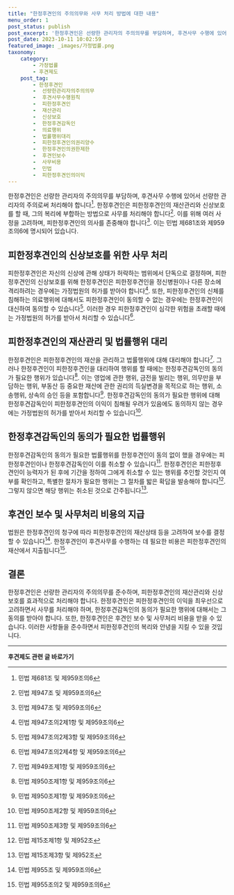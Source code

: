 ```yaml
---
title: "한정후견인의 주의의무와 사무 처리 방법에 대한 내용"
menu_order: 1
post_status: publish
post_excerpt: '한정후견인은 선량한 관리자의 주의의무를 부담하며, 후견사무 수행에 있어서 선량한 관리자의 주의로써 처리해야 합니다  1 . 한정후견인은 피한정후견인의 재산관리와 신상보호를 할 때, 그의 복리에 부합하는 방법으로 사무를 처리해야 합니다  2 . 이를 위해 여러 사정을 고려하며, 피한정후견인의 의사를 존중해야 합니다  3 . 이는 민법 제681조와 제959조의6에 명시되어 있습니다.'
post_date: 2023-10-11 10:02:59
featured_image: _images/가정법률.png
taxonomy:
    category:
        - 가정법률
        - 후견제도
    post_tag:
        - 한정후견인
        -  선량한관리자의주의의무
        -  후견사무수행원칙
        -  피한정후견인
        -  재산관리
        -  신상보호
        -  한정후견감독인
        -  의료행위
        -  법률행위대리
        -  피한정후견인의권리양수
        -  한정후견인의권한제한
        -  후견인보수
        -  사무비용
        -  민법
        -  피한정후견인의이익
---
```



한정후견인은 선량한 관리자의 주의의무를 부담하며, 후견사무 수행에 있어서 선량한 관리자의 주의로써 처리해야 합니다[^1]. 한정후견인은 피한정후견인의 재산관리와 신상보호를 할 때, 그의 복리에 부합하는 방법으로 사무를 처리해야 합니다[^2]. 이를 위해 여러 사정을 고려하며, 피한정후견인의 의사를 존중해야 합니다[^3]. 이는 민법 제681조와 제959조의6에 명시되어 있습니다.

## 피한정후견인의 신상보호를 위한 사무 처리

피한정후견인은 자신의 신상에 관해 상태가 허락하는 범위에서 단독으로 결정하며, 피한정후견인의 신상보호를 위해 한정후견인은 피한정후견인을 정신병원이나 다른 장소에 격리하려는 경우에는 가정법원의 허가를 받아야 합니다[^4]. 또한, 피한정후견인의 신체를 침해하는 의료행위에 대해서도 피한정후견인이 동의할 수 없는 경우에는 한정후견인이 대신하여 동의할 수 있습니다[^5]. 이러한 경우 피한정후견인이 심각한 위험을 초래할 때에는 가정법원의 허가를 받아서 처리할 수 있습니다[^6].

## 피한정후견인의 재산관리 및 법률행위 대리

한정후견인은 피한정후견인의 재산을 관리하고 법률행위에 대해 대리해야 합니다[^7]. 그러나 한정후견인이 피한정후견인을 대리하여 행위를 할 때에는 한정후견감독인의 동의가 필요한 행위가 있습니다[^8]. 이는 영업에 관한 행위, 금전을 빌리는 행위, 의무만을 부담하는 행위, 부동산 등 중요한 재산에 관한 권리의 득실변경을 목적으로 하는 행위, 소송행위, 상속의 승인 등을 포함합니다[^9]. 한정후견감독인의 동의가 필요한 행위에 대해 한정후견감독인이 피한정후견인의 이익이 침해될 우려가 있음에도 동의하지 않는 경우에는 가정법원의 허가를 받아서 처리할 수 있습니다[^10].

## 한정후견감독인의 동의가 필요한 법률행위

한정후견감독인의 동의가 필요한 법률행위를 한정후견인이 동의 없이 했을 경우에는 피한정후견인이나 한정후견감독인이 이를 취소할 수 있습니다[^11]. 한정후견인은 피한정후견인이 능력자가 된 후에 기간을 정하여 그에게 취소할 수 있는 행위를 추인할 것인지 여부를 확인하고, 특별한 절차가 필요한 행위는 그 절차를 밟은 확답을 발송해야 합니다[^12]. 그렇지 않으면 해당 행위는 취소된 것으로 간주됩니다[^13].

## 후견인 보수 및 사무처리 비용의 지급

법원은 한정후견인의 청구에 따라 피한정후견인의 재산상태 등을 고려하여 보수를 결정할 수 있습니다[^14]. 한정후견인이 후견사무를 수행하는 데 필요한 비용은 피한정후견인의 재산에서 지출됩니다[^15].

## 결론

한정후견인은 선량한 관리자의 주의의무를 준수하며, 피한정후견인의 재산관리와 신상보호를 효과적으로 처리해야 합니다. 한정후견인은 피한정후견인의 이익을 최우선으로 고려하면서 사무를 처리해야 하며, 한정후견감독인의 동의가 필요한 행위에 대해서는 그 동의를 받아야 합니다. 또한, 한정후견인은 후견인 보수 및 사무처리 비용을 받을 수 있습니다. 이러한 사항들을 준수하면서 피한정후견인의 복리와 안녕을 지킬 수 있을 것입니다.

[^1]: 민법 제681조 및 제959조의6
[^2]: 민법 제947조 및 제959조의6
[^3]: 민법 제947조 및 제959조의6
[^4]: 민법 제947조의2제1항 및 제959조의6
[^5]: 민법 제947조의2제3항 및 제959조의6
[^6]: 민법 제947조의2제4항 및 제959조의6
[^7]: 민법 제949조제1항 및 제959조의6
[^8]: 민법 제950조제1항 및 제959조의6
[^9]: 민법 제950조제1항 및 제959조의6
[^10]: 민법 제950조제2항 및 제959조의6
[^11]: 민법 제950조제3항 및 제959조의6
[^12]: 민법 제15조제1항 및 제952조
[^13]: 민법 제15조제3항 및 제952조
[^14]: 민법 제955조 및 제959조의6
[^15]: 민법 제955조의2 및 제959조의6

<!-- wp:separator -->
<hr class="wp-block-separator has-alpha-channel-opacity"/>
<!-- /wp:separator -->

<!-- wp:group {"backgroundColor":"base","layout":{"type":"constrained"}} -->
<div class="wp-block-group has-base-background-color has-background"><!-- wp:paragraph {"align":"center","fontSize":"medium"} -->
<p class="has-text-align-center has-large-font-size"><strong>후견제도 관련 글 바로가기</strong></p>
<!-- /wp:paragraph -->


<!-- wp:latest-posts {"categories":[{"id":1980,"count":19,"description":"","link":"https://uknowlaw.com/category/%ed%9b%84%ea%b2%ac%ec%a0%9c%eb%8f%84/","name":"후견제도","slug":"후견제도","taxonomy":"category","parent":0,"meta":[],"_links":{"self":[{"href":"https://uknowlaw.com/wp-json/wp/v2/categories/1980"}],"collection":[{"href":"https://uknowlaw.com/wp-json/wp/v2/categories"}],"about":[{"href":"https://uknowlaw.com/wp-json/wp/v2/taxonomies/category"}],"wp:post_type":[{"href":"https://uknowlaw.com/wp-json/wp/v2/posts?categories=1980"}],"curies":[{"name":"wp","href":"https://api.w.org/{rel}","templated":true}]}}],"postsToShow":100,"excerptLength":28,"postLayout":"grid","columns":2,"featuredImageAlign":"left","featuredImageSizeSlug":"large","fontSize":18px} /--></div>
<!-- /wp:group -->